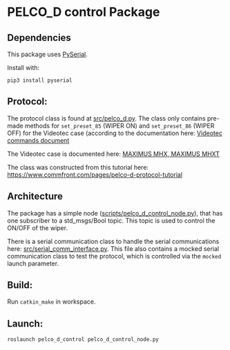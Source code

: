 # PELCO_D control Package

## Dependencies

This package uses [PySerial](https://github.com/pyserial/pyserial).

Install with:
```
pip3 install pyserial
```

## Protocol:
The protocol class is found at [src/pelco_d.py](src/pelco_d.py). The class only contains pre-made methods for `set_preset_85` (WIPER ON) and `set_preset_86` (WIPER OFF) for the Videotec case (according to the documentation here: [Videotec commands document](https://www.videotec.com/dep/ekr/Manuali/MAXIMUS-MHX_MAXIMUS-MHXT_With-integrated-camera_1409.pdf)

The Videotec case is documented here: [MAXIMUS MHX, MAXIMUS MHXT](https://www.videotec.com/dep/ekr/Manuali/MAXIMUS-MHX_MAXIMUS-MHXT_Manual.pdf#MNVCMHX_1706_EN.indd%3A.16516%3A139)

The class was constructed from this tutorial here: https://www.commfront.com/pages/pelco-d-protocol-tutorial

## Architecture

The package has a simple node ([scripts/pelco_d_control_node.py](scripts/pelco_d_control_node.py)), that has one subscriber to a std_msgs/Bool topic. This topic is used to control the ON/OFF of the wiper.

There is a serial communication class to handle the serial communications here: [src/serial_comm_interface.py](src/serial_comm_interface.py). This file also contains a mocked serial communication class to test the protocol, which is controlled via the `mocked` launch parameter.

## Build:
Run `catkin_make` in workspace.

## Launch:
```
roslaunch pelco_d_control pelco_d_control_node.py
```
